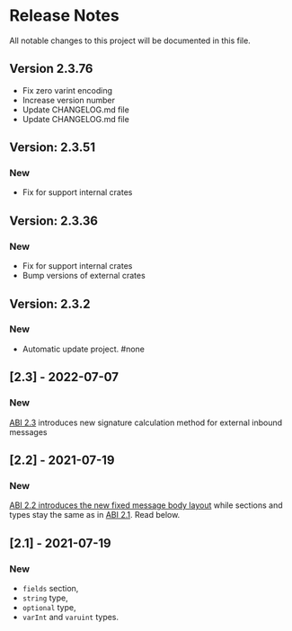 # Release Notes

All notable changes to this project will be documented in this file.

## Version 2.3.76

- Fix zero varint encoding
- Increase version number
- Update CHANGELOG.md file
- Update CHANGELOG.md file

## Version: 2.3.51

### New
 - Fix for support internal crates

## Version: 2.3.36

### New
 - Fix for support internal crates
 - Bump versions of external crates

## Version: 2.3.2

### New
 - Automatic update project. #none


## [2.3] - 2022-07-07

### New

[ABI 2.3](docs/ABI_2.3_spec.md) introduces new signature calculation method for external inbound messages


## [2.2] - 2021-07-19

### New

[ABI 2.2 introduces the new fixed message body layout](docs/ABI_2.2_spec.md) while sections and types stay the same as in [ABI 2.1](./ABI_2.1_spec.md). Read below. 


## [2.1] - 2021-07-19

### New

- `fields` section,
- `string` type,
- `optional` type,
- `varInt` and `varuint` types.